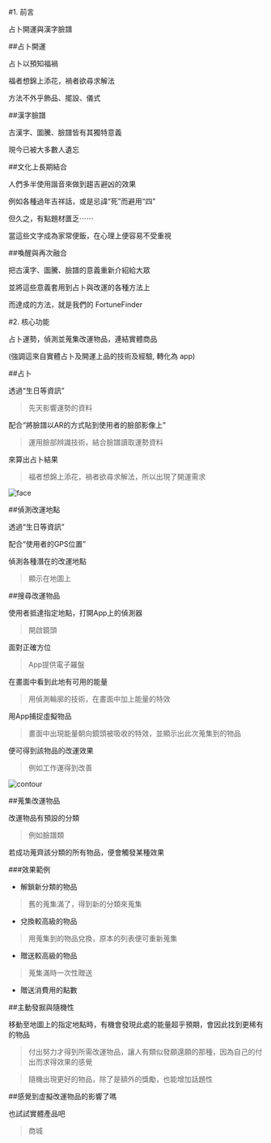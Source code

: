 #1. 前言

占卜開運與漢字臉譜

##占卜開運

占卜以預知福禍

福者想錦上添花，禍者欲尋求解法

方法不外乎飾品、擺設、儀式 

##漢字臉譜

古漢字、圖騰、臉譜皆有其獨特意義

現今已被大多數人遺忘

##文化上長期結合

人們多半使用諧音來做到趨吉避凶的效果

例如各種過年吉祥話，或是忌諱“死”而避用“四”

但久之，有點題材匱乏⋯⋯

當這些文字成為家常便飯，在心理上便容易不受重視

##喚醒與再次融合

把古漢字、圖騰、臉譜的意義重新介紹給大眾

並將這些意義套用到占卜與改運的各種方法上

而達成的方法，就是我們的 FortuneFinder

#2. 核心功能

占卜運勢，偵測並蒐集改運物品，連結實體商品

(強調這來自實體占卜及開運上品的技術及經驗, 轉化為 app)

##占卜

透過“生日等資訊” 
> 先天影響運勢的資料

配合“將臉譜以AR的方式貼到使用者的臉部影像上” 
> 運用臉部辨識技術，結合臉譜讀取運勢資料

來算出占卜結果
> 福者想錦上添花，禍者欲尋求解法，所以出現了開運需求

![face](https://i.ytimg.com/vi/V7UdYzCMKvw/hqdefault.jpg)


##偵測改運地點

透過“生日等資訊”

配合“使用者的GPS位置”

偵測各種潛在的改運地點
> 顯示在地圖上


##搜尋改運物品

使用者抵達指定地點，打開App上的偵測器
> 開啟鏡頭

面對正確方位 
> App提供電子羅盤

在畫面中看到此地有可用的能量
> 用偵測輪廓的技術，在畫面中加上能量的特效

用App捕捉虛擬物品
> 畫面中出現能量朝向鏡頭被吸收的特效，並顯示出此次蒐集到的物品

便可得到該物品的改運效果
> 例如工作運得到改善

![contour](https://camo.githubusercontent.com/8dfbe9b621a9b949f3548e386437a28b0c63d124/687474703a2f2f6661726d342e737461746963666c69636b722e636f6d2f333731392f393032343636333031355f663431396231313762312e6a7067)


##蒐集改運物品

改運物品有預設的分類
> 例如臉譜類

若成功蒐齊該分類的所有物品，便會觸發某種效果

###效果範例

- 解鎖新分類的物品 
> 舊的蒐集滿了，得到新的分類來蒐集

- 兌換較高級的物品
> 用蒐集到的物品兌換，原本的列表便可重新蒐集

- 贈送較高級的物品
> 蒐集滿時一次性贈送

- 贈送消費用的點數


##主動發掘與隨機性

移動至地圖上的指定地點時，有機會發現此處的能量超乎預期，會因此找到更稀有的物品
> 付出努力才得到所需改運物品，讓人有類似發願還願的那種，因為自己的付出而求得效果的感覺

> 隨機出現更好的物品，除了是額外的獎勵，也能增加話題性

##感覺到虛擬改運物品的影響了嗎

也試試實體產品吧
> 商城
